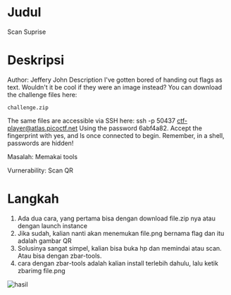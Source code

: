 # Judul
Scan Suprise

# Deskripsi
Author: Jeffery John
Description
I've gotten bored of handing out flags as text. Wouldn't it be cool if they were an image instead? You can download the challenge files here:

    challenge.zip

The same files are accessible via SSH here: ssh -p 50437 ctf-player@atlas.picoctf.net Using the password 6abf4a82. Accept the fingerprint with yes, and ls once connected to begin. Remember, in a shell, passwords are hidden!

Masalah: Memakai tools

Vurnerability: Scan QR

# Langkah
1. Ada dua cara, yang pertama bisa dengan download file.zip nya atau dengan launch instance
2. Jika sudah, kalian nanti akan menemukan file.png bernama flag dan itu adalah gambar QR
3. Solusinya sangat simpel, kalian bisa buka hp dan memindai atau scan. Atau bisa dengan zbar-tools.
4. cara dengan zbar-tools adalah kalian install terlebih dahulu, lalu ketik zbarimg file.png

![hasil](https://github.com/user-attachments/assets/9885960b-6778-4e84-a929-f49f4fcde95a)

